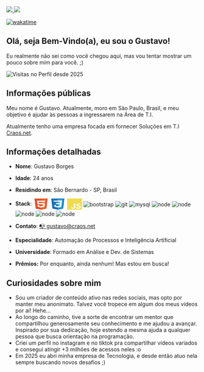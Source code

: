<div>
    <a target='_blank' href="https://instagram.com/gubarts">
        <img src="https://img.shields.io/badge/Instagram-E4405F?style=for-the-badge&logo=instagram&logoColor=white">
    </a>
    <a target='_blank' href="https://linkedin.com/in/gubleo">
        <img src="https://img.shields.io/badge/LinkedIn-0077B5?style=for-the-badge&logo=linkedin&logoColor=white">
    </a>
</div>

  [![wakatime](https://wakatime.com/badge/user/cecdfd92-de2e-4590-84ab-d8f8fa1145d2.svg)](https://wakatime.com/@cecdfd92-de2e-4590-84ab-d8f8fa1145d2)



## Olá, seja Bem-Vindo(a), eu sou o Gustavo!

Eu realmente não sei como você chegou aqui, mas vou tentar mostrar um pouco sobre mim para você. ;)

![Visitas no Perfil desde 2025](https://komarev.com/ghpvc/?username=gubleo)

## Informações públicas

Meu nome é Gustavo. Atualmente, moro em São Paulo, Brasil, e meu objetivo é ajudar às pessoas a ingressarem na Área de T.I.

Atualmente tenho uma empresa focada em fornecer Soluções em T.I [Craos.net](https://craos.net).

## Informações detalhadas

* **Nome**: Gustavo Borges
* **Idade**: 24 anos
* **Residindo em**: Sâo Bernardo - SP, Brasil
* **Stack**:
  <img align="center" height="30" width="40" alt="html" src="https://raw.githubusercontent.com/devicons/devicon/master/icons/html5/html5-original.svg"/>
  <img align="center" height="30" width="40" alt="css" src="https://raw.githubusercontent.com/devicons/devicon/master/icons/css3/css3-original.svg"/>
  <img align="center" height="30" width="40" alt="JavaScript" src="https://raw.githubusercontent.com/devicons/devicon/master/icons/javascript/javascript-plain.svg"/>
  <img align="center" height="30" width="40" alt="bootstrap" src = "https://icongr.am/devicon/bootstrap-plain.svg?size=128&color=8402ca"/>
  <img align="center" height="30" width="40" alt="git" src = "https://icongr.am/devicon/git-original.svg?size=128&color=8402ca"/>
  <img align="center" height="30" width="40" alt="mysql" src = "https://icongr.am/devicon/postgresql-original.svg?size=128&color=8402ca"/>
  <img align="center" height="30" width="40" alt="node" src = "https://icongr.am/devicon/mysql-original.svg?size=128&color=8402ca"/>
  <img align="center" height="30" width="40" alt="node" src = "https://icongr.am/devicon/nodejs-original.svg?size=128&color=8402ca"/>
  <img align="center" height="30" width="40" alt="node" src = "https://icongr.am/devicon/php-original.svg?size=128&color=8402ca"/>
  <img align="center" height="30" width="40" alt="node" src = "https://icongr.am/devicon/c-original.svg?size=128&color=8402ca"/>
  <img align="center" height="30" width="40" alt="node" src = "https://icongr.am/devicon/wordpress-plain.svg?size=128&color=8402ca"/>
  
* **Contato**: <a href="mailto:gustavo@craos.net">📭 gustavo@craos.net</a>
* **Especialidade**: Automação de Processos e Inteligência Artificial
* **Universidade**: Formado em Análise e Dev. de Sistemas
* **Prêmios:** Por enquanto, ainda nenhum! Mas estou em busca!

## Curiosidades sobre mim

* Sou um criador de conteúdo ativo nas redes sociais, mas opto por manter meu anonimato. Talvez você tropece em algum dos meus vídeos por aí! Hehe...
* Ao longo do caminho, tive a sorte de encontrar um mentor que compartilhou generosamente seu conhecimento e me ajudou a avançar. Inspirado por sua dedicação, hoje estendo a mesma ajuda a qualquer pessoa que busca orientação na programação.
* Criei um perfil no instagram e no tiktok pra compartilhar vídeos variados e consegui atingir +3 milhões de acessos neles :o
* Em 2025 eu abri minha empresa de Tecnologia, e desde então atuo nela sempre buscando novos desafios ;)
  

